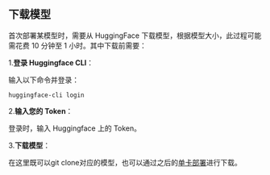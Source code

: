 ## 下载模型


首次部署某模型时，需要从 HuggingFace 下载模型，根据模型大小，此过程可能需花费 10 分钟至 1 小时。其中下载前需要：

1.**登录 Huggingface CLI**：

输入以下命令并登录：

```
huggingface-cli login
```

2.**输入您的 Token**：

登录时，输入 Huggingface 上的 Token。

3.**下载模型**：

在这里既可以git clone对应的模型，也可以通过之后的[单卡部署](./deployment.md)进行下载。